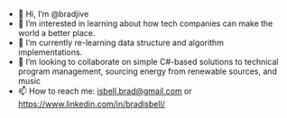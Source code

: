 - 👋 Hi, I’m @bradjive
- 👀 I’m interested in learning about how tech companies can make the world a better place.
- 🌱 I’m currently re-learning data structure and algorithm implementations. 
- 💞️ I’m looking to collaborate on simple C#-based solutions to technical program management, sourcing energy from renewable sources, and music 
- 📫 How to reach me: isbell.brad@gmail.com or https://www.linkedin.com/in/bradisbell/

<!---
bradjive/bradjive is a ✨ special ✨ repository because its `README.md` (this file) appears on your GitHub profile.
You can click the Preview link to take a look at your changes.
--->
